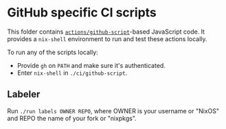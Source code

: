 # GitHub specific CI scripts

This folder contains [`actions/github-script`](https://github.com/actions/github-script)-based JavaScript code.
It provides a `nix-shell` environment to run and test these actions locally.

To run any of the scripts locally:

- Provide `gh` on `PATH` and make sure it's authenticated.
- Enter `nix-shell` in `./ci/github-script`.

## Labeler

Run `./run labels OWNER REPO`, where OWNER is your username or "NixOS" and REPO the name of your fork or "nixpkgs".
